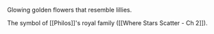 Glowing golden flowers that resemble lillies.

The symbol of [[Philos]]'s royal family ([[Where Stars Scatter - Ch 2]]).